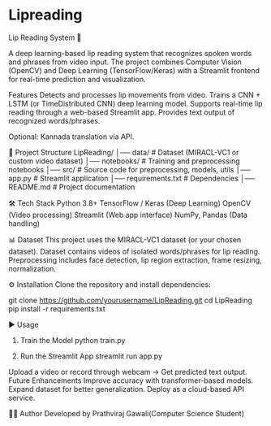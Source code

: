 # Lipreading
Lip Reading System 🎥

A deep learning-based lip reading system that recognizes spoken words and phrases from video input. The project combines Computer Vision (OpenCV) and Deep Learning (TensorFlow/Keras) with a Streamlit frontend for real-time prediction and visualization.

Features
Detects and processes lip movements from video.
Trains a CNN + LSTM (or TimeDistributed CNN) deep learning model.
Supports real-time lip reading through a web-based Streamlit app.
Provides text output of recognized words/phrases.

Optional: Kannada translation via API.

📂 Project Structure
LipReading/
│── data/              # Dataset (MIRACL-VC1 or custom video dataset)
│── notebooks/         # Training and preprocessing notebooks
│── src/               # Source code for preprocessing, models, utils
│── app.py             # Streamlit application
│── requirements.txt   # Dependencies
│── README.md          # Project documentation

🛠️ Tech Stack
Python 3.8+
TensorFlow / Keras (Deep Learning)
OpenCV (Video processing)
Streamlit (Web app interface)
NumPy, Pandas (Data handling)

📊 Dataset
This project uses the MIRACL-VC1 dataset (or your chosen dataset).
Dataset contains videos of isolated words/phrases for lip reading.
Preprocessing includes face detection, lip region extraction, frame resizing, normalization.

⚙️ Installation
Clone the repository and install dependencies:

git clone https://github.com/yourusername/LipReading.git
cd LipReading
pip install -r requirements.txt

▶️ Usage
1. Train the Model
python train.py

2. Run the Streamlit App
streamlit run app.py


Upload a video or record through webcam → Get predicted text output.
Future Enhancements
Improve accuracy with transformer-based models.
Expand dataset for better generalization.
Deploy as a cloud-based API service.

👨‍💻 Author
Developed by Prathviraj Gawali(Computer Science Student)
